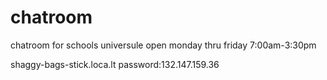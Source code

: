 # chatroom
chatroom for schools universule open monday thru friday 7:00am-3:30pm


shaggy-bags-stick.loca.lt           password:132.147.159.36
